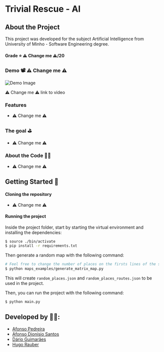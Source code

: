 # Trivial Rescue - AI

## About the Project

This project was developed for the subject Artificial Intelligence from University of Minho - Software Engineering degree.

#### Grade ⭐️ ⚠️ Change me ⚠️/20

### Demo 📽️ ⚠️ Change me ⚠️

![Demo Image](./readme/_.png)

⚠️ Change me ⚠️ link to video

### Features

* ⚠️ Change me ⚠️ 

### The goal ⛳️

* ⚠️ Change me ⚠️ 

### About the Code 🧑‍💻

* ⚠️ Change me ⚠️ 

## Getting Started 🚀

#### Cloning the repository

* ⚠️ Change me ⚠️ 

#### Running the project

Inside the project folder, start by starting the virtual environment and installing the dependencies:

```bash
$ source ./bin/activate
$ pip install -r requirements.txt
```

Then generate a random map with the following command:

```bash
# Feel free to change the number of places on the firsts lines of the script
$ python maps_examples/generate_matrix_map.py
```


This will create `random_places.json` and `random_places_routes.json` to be used in the project.

Then, you can run the project with the following command:

```bash
$ python main.py
```


## Developed by 🧑‍💻:

- [Afonso Pedreira](https://github.com/afooonso)
- [Afonso Dionísio Santos](https://github.com/Afonso-santos)
- [Dário Guimarães](https://github.com/darguima)
- [Hugo Rauber](https://github.com/HugoLRauber)


